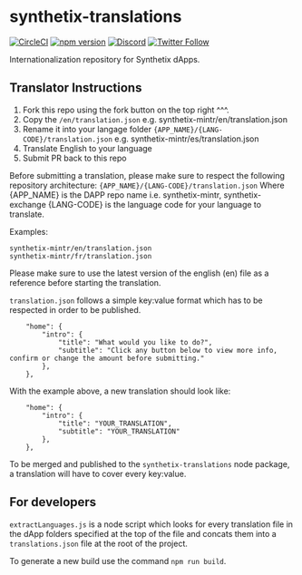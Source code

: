 # synthetix-translations

[![CircleCI](https://circleci.com/gh/Synthetixio/synthetix-translations.svg?style=svg)](https://circleci.com/gh/Synthetixio/synthetix-translations) [![npm version](https://badge.fury.io/js/synthetix-translations.svg)](https://badge.fury.io/js/synthetix-translations)
[![Discord](https://img.shields.io/discord/413890591840272394.svg?color=768AD4&label=discord&logo=https%3A%2F%2Fdiscordapp.com%2Fassets%2F8c9701b98ad4372b58f13fd9f65f966e.svg)](https://discordapp.com/channels/413890591840272394/)
[![Twitter Follow](https://img.shields.io/twitter/follow/synthetix_io.svg?label=synthetix_io&style=social)](https://twitter.com/synthetix_io)

Internationalization repository for Synthetix dApps.

## Translator Instructions

1. Fork this repo using the fork button on the top right ^^^.
2. Copy the `/en/translation.json` e.g. synthetix-mintr/en/translation.json
3. Rename it into your langage folder `{APP_NAME}/{LANG-CODE}/translation.json` e.g. synthetix-mintr/es/translation.json
4. Translate English to your language
5. Submit PR back to this repo

Before submitting a translation, please make sure to respect the following repository architecture:
`{APP_NAME}/{LANG-CODE}/translation.json`
Where {APP_NAME} is the DAPP repo name i.e. synthetix-mintr, synthetix-exchange
{LANG-CODE} is the language code for your language to translate.

Examples:

```
synthetix-mintr/en/translation.json
synthetix-mintr/fr/translation.json
```

Please make sure to use the latest version of the english (en) file as a reference before starting the translation.

`translation.json` follows a simple key:value format which has to be respected in order to be published.

```
	"home": {
		"intro": {
			"title": "What would you like to do?",
			"subtitle": "Click any button below to view more info, confirm or change the amount before submitting."
		},
	},
```

With the example above, a new translation should look like:

```
	"home": {
		"intro": {
			"title": "YOUR_TRANSLATION",
			"subtitle": "YOUR_TRANSLATION"
		},
	},
```

To be merged and published to the `synthetix-translations` node package, a translation will have to cover every key:value.

## For developers

`extractLanguages.js` is a node script which looks for every translation file in the dApp folders specified at the top of the file and concats them into a `translations.json` file at the root of the project.

To generate a new build use the command `npm run build`.
